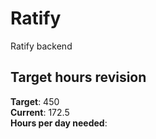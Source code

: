 # Ratify
Ratify backend

## Target hours revision 
**Target**: 450 \
**Current**: 172.5 \
**Hours per day needed**: 

